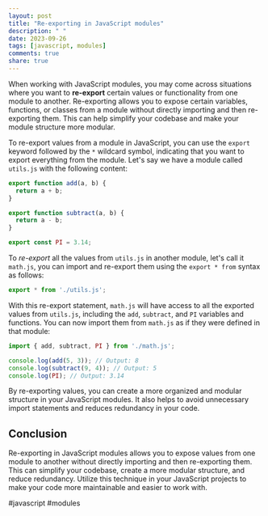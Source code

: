 ```yaml
---
layout: post
title: "Re-exporting in JavaScript modules"
description: " "
date: 2023-09-26
tags: [javascript, modules]
comments: true
share: true
---
```


When working with JavaScript modules, you may come across situations where you want to **re-export** certain values or functionality from one module to another. Re-exporting allows you to expose certain variables, functions, or classes from a module without directly importing and then re-exporting them. This can help simplify your codebase and make your module structure more modular.

To re-export values from a module in JavaScript, you can use the `export` keyword followed by the `*` wildcard symbol, indicating that you want to export everything from the module. Let's say we have a module called `utils.js` with the following content:

```javascript
export function add(a, b) {
  return a + b;
}

export function subtract(a, b) {
  return a - b;
}

export const PI = 3.14;
```

To *re-export* all the values from `utils.js` in another module, let's call it `math.js`, you can import and re-export them using the `export * from` syntax as follows:

```javascript
export * from './utils.js';
```

With this re-export statement, `math.js` will have access to all the exported values from `utils.js`, including the `add`, `subtract`, and `PI` variables and functions. You can now import them from `math.js` as if they were defined in that module:

```javascript
import { add, subtract, PI } from './math.js';

console.log(add(5, 3)); // Output: 8
console.log(subtract(9, 4)); // Output: 5
console.log(PI); // Output: 3.14
```

By re-exporting values, you can create a more organized and modular structure in your JavaScript modules. It also helps to avoid unnecessary import statements and reduces redundancy in your code.

## Conclusion

Re-exporting in JavaScript modules allows you to expose values from one module to another without directly importing and then re-exporting them. This can simplify your codebase, create a more modular structure, and reduce redundancy. Utilize this technique in your JavaScript projects to make your code more maintainable and easier to work with.

#javascript #modules